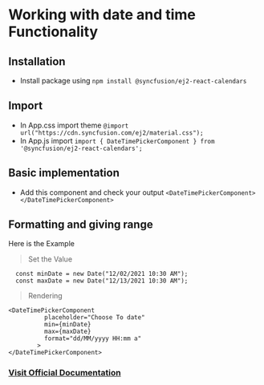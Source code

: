 # Working with date and time Functionality

## Installation
- Install package using ```npm install @syncfusion/ej2-react-calendars```

## Import
- In App.css import theme ```@import url("https://cdn.syncfusion.com/ej2/material.css");```
- In App.js import ```import { DateTimePickerComponent } from '@syncfusion/ej2-react-calendars';```

## Basic implementation
- Add this component and check your output ```<DateTimePickerComponent></DateTimePickerComponent>```


## Formatting and giving range
Here is the Example 
> Set the Value
```
  const minDate = new Date("12/02/2021 10:30 AM");
  const maxDate = new Date("12/13/2021 10:30 AM");
```
> Rendering
```
<DateTimePickerComponent
          placeholder="Choose To date"
          min={minDate}
          max={maxDate}
          format="dd/MM/yyyy HH:mm a"
        >
</DateTimePickerComponent>
```


### [Visit Official Documentation](https://ej2.syncfusion.com/react/documentation/calendar/getting-started/)








